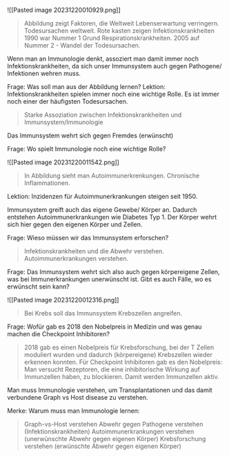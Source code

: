 
![[Pasted image 20231220010929.png]]
> Abbildung zeigt Faktoren, die Weltweit Lebenserwartung verringern. Todesursachen weltweit.
 Rote kasten zeigen Infektionskrankheiten
 1990 war Nummer 1 Grund Respirationskrankheiten. 2005 auf Nummer 2 - Wandel der Todesursachen.

Wenn man an Immunologie denkt, assoziert man damit immer noch Infektionskrankheiten,
da sich unser Immunsystem auch gegen Pathogene/ Infektionen wehren muss.

Frage: Was soll man aus der Abbildung lernen?
Lektion: Infektionskrankheiten spielen immer noch eine wichtige Rolle. Es ist immer noch einer der häufigsten Todesursachen.
> Starke Assoziation zwischen Infektionskrankheiten und Immunsystem/Immunologie

Das Immunsystem wehrt sich gegen Fremdes (erwünscht)



Frage: Wo spielt Immunologie noch eine wichtige Rolle? 

![[Pasted image 20231220011542.png]]

> In Abbildung sieht man Autoimmunerkrenkungen. Chronische Inflammationen.

Lektion: Inzidenzen für Autoimmunerkrankungen steigen seit 1950.

Immunsystem greift auch das eigene Gewebe/ Körper an. Dadurch entstehen Autoimmunerkrankungen wie Diabetes Typ 1. Der Körper wehrt sich hier gegen den eigenen Körper und Zellen.



Frage: Wieso müssen wir das Immunsystem erforschen?

> Infektionskrankheiten und die Abwehr verstehen.
> Autoimmunerkrankungen verstehen.


Frage: Das Immunsystem wehrt sich also auch gegen körpereigene Zellen, was bei Immunerkrankungen unerwünscht ist. Gibt es auch Fälle, wo es erwünscht sein kann?

![[Pasted image 20231220012316.png]]
> Bei Krebs soll das Immunsystem Krebszellen angreifen.

Frage: Wofür gab es 2018 den Nobelpreis in Medizin und was genau machen die Checkpoint Inhibitoren?

> 2018 gab es einen Nobelpreis für Krebsforschung, bei der T Zellen moduliert wurden und dadurch (körpereigene) Krebszellen wieder erkennen konnten.
> Für Checkpoint Inhibitoren gab es den Nobelpreis:  Man versucht Rezeptoren, die eine inhibitorische Wirkung auf Immunzellen haben, zu blockieren. Damit werden Immunzellen aktiv.


Man muss Immunologie verstehen, um Transplantationen und das damit verbundene Graph vs Host disease zu verstehen.

Merke: Warum muss man Immunologie lernen:
> Graph-vs-Host verstehen
> Abwehr gegen Pathogene verstehen (Infektionskrankheiten)
> Autoimmunerkrankungen verstehen (unerwünschte Abwehr gegen eigenen Körper)
> Krebsforschung verstehen (erwünschte Abwehr gegen eigenen Körper)